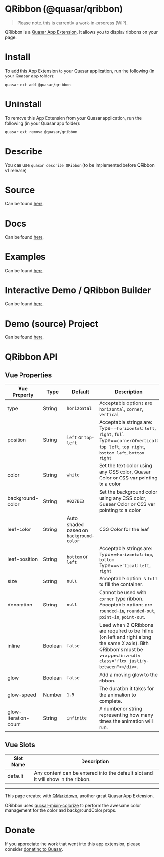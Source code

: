 QRibbon (@quasar/qribbon)
===

> Please note, this is currently a work-in-progress (WIP).

QRibbon is a [Quasar App Extension](https://quasar.dev/app-extensions/introduction). It allows you to display ribbons on your page.

# Install
To add this App Extension to your Quasar application, run the following (in your Quasar app folder):
```
quasar ext add @quasar/qribbon
```

# Uninstall
To remove this App Extension from your Quasar application, run the following (in your Quasar app folder):
```
quasar ext remove @quasar/qribbon
```

# Describe
You can use `quasar describe QRibbon` (to be implemented before QRibbon v1 release)

# Source
Can be found [here](https://github.com/quasarframework/app-extension-qribbon/).

# Docs
Can be found [here](https://quasarframework.github.io/app-extension-qribbon/).

# Examples
Can be found [here](https://quasarframework.github.io/app-extension-qribbon/examples).

# Interactive Demo / QRibbon Builder
Can be found [here](https://quasarframework.github.io/app-extension-qribbon/builder).

# Demo (source) Project
Can be found [here](https://github.com/quasarframework/app-extension-qribbon/tree/master/demo).

# QRibbon API

## Vue Properties

| Vue Property | Type | Default | Description |
| --- | --- | --- | --- |
| type | String | `horizontal` | Acceptable options are `horizontal`, `corner`, `vertical` |
| position | String | `left` or `top-left` | Acceptable strings are: <br/> Type==`horizontal`: `left`, `right`, `full`<br/> Type==`corner`or`vertical`: `top left`, `top right`, `bottom left`, `bottom right` |
| color | String | `white` | Set the text color using any CSS color, Quasar Color or CSS var pointing to a color  |
| background-color | String | `#027BE3` | Set the background color using any CSS color, Quasar Color or CSS var pointing to a color |
| leaf-color | String | Auto shaded based on `background-color` | CSS Color for the leaf |
| leaf-position | String | `bottom` or `left` | Acceptable strings are: <br/> Type==`horizontal`: `top`, `bottom`<br/> Type==`vertical`: `left`, `right` |
| size | String | `null` | Acceptable option is `full` to fill the container. |
| decoration | String | `null` | Cannot be used with `corner` type ribbon. Acceptable options are `rounded-in`, `rounded-out`, `point-in`, `point-out`. |
| inline | Boolean | `false` | Used when 2 QRibbons are required to be inline (on left and right along the same X axis). Bith QRibbon's must be wrapped in a `<div class="flex justify-between"></div>`. |
| glow | Boolean | `false` | Add a moving glow to the ribbon. |
| glow-speed | Number | `1.5` | The duration it takes for the animation to complete. |
| glow-iteration-count | String | `infinite` | A number or string representing how many times the animation will run. |

## Vue Slots
| Slot Name | Description |
| --- | --- |
| default | Any content can be entered into the default slot and it will show in the ribbon. |

---
This page created with [QMarkdown](https://quasarframework.github.io/app-extension-qmarkdown), another great Quasar App Extension.

QRibbon uses [quasar-mixin-colorize](https://github.com/hawkeye64/quasar-mixin-colorize) to perform the awesome color management for the color and backgroundColor props.

# Donate
If you appreciate the work that went into this app extension, please consider [donating to Quasar](https://donate.quasar.dev).
